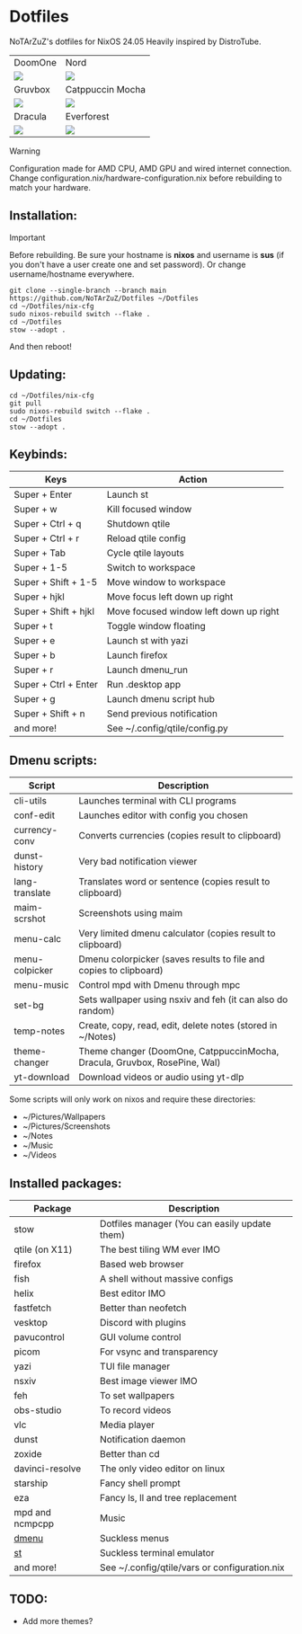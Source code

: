 # Dotfiles

NoTArZuZ's dotfiles for NixOS 24.05 Heavily inspired by DistroTube.

<div align="center"><table><tr><td>DoomOne</td><td>Nord</td></tr><tr><td>
<img src="https://cdn.discordapp.com/attachments/836500386390605846/1256301450225778708/1719595604.png?ex=66804566&is=667ef3e6&hm=20a66d6150142dcf49b7b6674882fe0fc2acbb7b57b0bc000fb05b831e33250c&"/></td><td>
<img src="https://cdn.discordapp.com/attachments/836500386390605846/1256301449479065600/1719595571.png?ex=66804566&is=667ef3e6&hm=7c8cf9cdafe24c08201240b9b32ffbf8629f9128f2e1a8fc1c7143ab152709ad&"/></td></tr>
<tr><td>Gruvbox</td><td>Catppuccin Mocha</td></tr><tr><td>
<img src="https://cdn.discordapp.com/attachments/836500386390605846/1256301451282743367/1719595675.png?ex=66804566&is=667ef3e6&hm=edd7892bb6c7dd3bf03624f768fbed6ace68ffadfcf1dd53eb8c9f3564f380e5&"/></td><td>
<img src="https://cdn.discordapp.com/attachments/836500386390605846/1256301450821107732/1719595635.png?ex=66804566&is=667ef3e6&hm=6d577e265226d7ed07393da74dc3fb79a13d34daf5dbda616a5b4fc77114cb4e&"/></td></tr>
<tr><td>Dracula</td><td>Everforest</td></tr><tr><td>
<img src="https://cdn.discordapp.com/attachments/836500386390605846/1256301452305891510/1719595744.png?ex=66804567&is=667ef3e7&hm=4e448d601f43cbf2092f10a389f7525c34c1c6d2e7306976e26dc0050f5cc857&"/></td><td>
<img src="https://cdn.discordapp.com/attachments/836500386390605846/1256301451823677542/1719595704.png?ex=66804567&is=667ef3e7&hm=53764e9890ef8c51d3ad70ebfb3c5ed20934ccd9af6dd91d619fa6808d1175bc&"/></td></tr>
</table></div>

> [!WARNING]
> Configuration made for AMD CPU, AMD GPU and wired internet connection.
> Change configuration.nix/hardware-configuration.nix before rebuilding to match your hardware.

## Installation:

> [!IMPORTANT]
> Before rebuilding.
> Be sure your hostname is **nixos** and username is **sus** (if you don't have a user create one and set password).
> Or change username/hostname everywhere.

```
git clone --single-branch --branch main https://github.com/NoTArZuZ/Dotfiles ~/Dotfiles
cd ~/Dotfiles/nix-cfg
sudo nixos-rebuild switch --flake .
cd ~/Dotfiles
stow --adopt .
```

And then reboot!

## Updating:

```
cd ~/Dotfiles/nix-cfg
git pull
sudo nixos-rebuild switch --flake .
cd ~/Dotfiles
stow --adopt .
```

## Keybinds:

| Keys                 | Action                                 |
| -------------------- | -------------------------------------- |
| Super + Enter        | Launch st                              |
| Super + w            | Kill focused window                    |
| Super + Ctrl + q     | Shutdown qtile                         |
| Super + Ctrl + r     | Reload qtile config                    |
| Super + Tab          | Cycle qtile layouts                    |
| Super + 1-5          | Switch to workspace                    |
| Super + Shift + 1-5  | Move window to workspace               |
| Super + hjkl         | Move focus left down up right          |
| Super + Shift + hjkl | Move focused window left down up right |
| Super + t            | Toggle window floating                 |
| Super + e            | Launch st with yazi                    |
| Super + b            | Launch firefox                         |
| Super + r            | Launch dmenu_run                       |
| Super + Ctrl + Enter | Run .desktop app                       |
| Super + g            | Launch dmenu script hub                |
| Super + Shift + n    | Send previous notification             |
| and more!            | See ~/.config/qtile/config.py          |

## Dmenu scripts:

| Script         | Description                                                               |
| -------------- | ------------------------------------------------------------------------- |
| cli-utils      | Launches terminal with CLI programs                                       |
| conf-edit      | Launches editor with config you chosen                                    |
| currency-conv  | Converts currencies (copies result to clipboard)                          |
| dunst-history  | Very bad notification viewer                                              |
| lang-translate | Translates word or sentence (copies result to clipboard)                  |
| maim-scrshot   | Screenshots using maim                                                    |
| menu-calc      | Very limited dmenu calculator (copies result to clipboard)                |
| menu-colpicker | Dmenu colorpicker (saves results to file and copies to clipboard)         |
| menu-music     | Control mpd with Dmenu through mpc                                        |
| set-bg         | Sets wallpaper using nsxiv and feh (it can also do random)                |
| temp-notes     | Create, copy, read, edit, delete notes (stored in ~/Notes)                |
| theme-changer  | Theme changer (DoomOne, CatppuccinMocha, Dracula, Gruvbox, RosePine, Wal) |
| yt-download    | Download videos or audio using yt-dlp                                     |

Some scripts will only work on nixos and require these directories:

* ~/Pictures/Wallpapers
* ~/Pictures/Screenshots
* ~/Notes
* ~/Music
* ~/Videos

## Installed packages:

| Package                                        | Description                                   |
| ---------------------------------------------- | --------------------------------------------- |
| stow                                           | Dotfiles manager (You can easily update them) |
| qtile (on X11)                                 | The best tiling WM ever IMO                   |
| firefox                                        | Based web browser                             |
| fish                                           | A shell without massive configs               |
| helix                                          | Best editor IMO                               |
| fastfetch                                      | Better than neofetch                          |
| vesktop                                        | Discord with plugins                          |
| pavucontrol                                    | GUI volume control                            |
| picom                                          | For vsync and transparency                    |
| yazi                                           | TUI file manager                              |
| nsxiv                                          | Best image viewer IMO                         |
| feh                                            | To set wallpapers                             |
| obs-studio                                     | To record videos                              |
| vlc                                            | Media player                                  |
| dunst                                          | Notification daemon                           |
| zoxide                                         | Better than cd                                |
| davinci-resolve                                | The only video editor on linux                |
| starship                                       | Fancy shell prompt                            |
| eza                                            | Fancy ls, ll and tree replacement             |
| mpd and ncmpcpp                                | Music                                         |
| [dmenu](https://github.com/NoTArZuZ/dmenu-sus) | Suckless menus                                |
| [st](https://github.com/NoTArZuZ/st-sus)       | Suckless terminal emulator                    |
| and more!                                      | See ~/.config/qtile/vars or configuration.nix |

## TODO:
* Add more themes?
